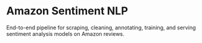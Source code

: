# Amazon Sentiment NLP

End-to-end pipeline for scraping, cleaning, annotating, training, and serving
sentiment analysis models on Amazon reviews.
